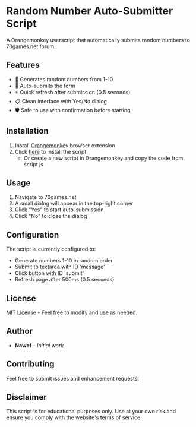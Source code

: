 # Random Number Auto-Submitter Script

A Orangemonkey userscript that automatically submits random numbers to 70games.net forum.

## Features

- 🎲 Generates random numbers from 1-10
- 🔄 Auto-submits the form
- ⚡ Quick refresh after submission (0.5 seconds)
- 📋 Clean interface with Yes/No dialog
- 🛡️ Safe to use with confirmation before starting

## Installation

1. Install [Orangemonkey](https://chromewebstore.google.com/detail/orangemonkey/ekmeppjgajofkpiofbebgcbohbmfldaf) browser extension
2. Click [here](script.js) to install the script
   - Or create a new script in Orangemonkey and copy the code from script.js

## Usage

1. Navigate to 70games.net
2. A small dialog will appear in the top-right corner
3. Click "Yes" to start auto-submission
4. Click "No" to close the dialog

## Configuration

The script is currently configured to:
- Generate numbers 1-10 in random order
- Submit to textarea with ID 'message'
- Click button with ID 'submit'
- Refresh page after 500ms (0.5 seconds)

## License

MIT License - Feel free to modify and use as needed.

## Author

- **Nawaf** - *Initial work*

## Contributing

Feel free to submit issues and enhancement requests!

## Disclaimer

This script is for educational purposes only. Use at your own risk and ensure you comply with the website's terms of service. 
